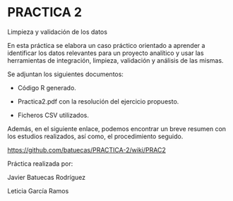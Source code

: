 # PRACTICA 2
Limpieza y validación de los datos

En esta práctica se elabora un caso práctico orientado a aprender a identificar los datos relevantes para un proyecto analítico y usar las herramientas de integración, limpieza, validación y análisis de las mismas.

Se adjuntan los siguientes documentos:

- Código R generado.

- Practica2.pdf con la resolución del ejercicio propuesto.

- Ficheros CSV utilizados.

Además, en el siguiente enlace, podemos encontrar un breve resumen con los estudios realizados, así como, el procedimiento seguido.

https://github.com/batuecas/PRACTICA-2/wiki/PRAC2

Práctica realizada por: 

Javier Batuecas Rodríguez

Leticia García Ramos
